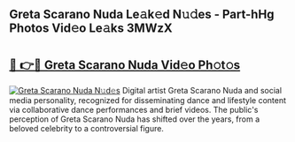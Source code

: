## Greta Scarano Nuda Le𝚊k𝚎d N𝚞𝚍es - Part-hHg Photos Vid𝚎o Le𝚊ks 3MWzX

# <h2><a href="http://fbfc0ey.evod.top/?m=Greta+Scarano+Nuda">🔗 👉🔴 Greta Scarano Nuda Vid𝚎o Ph𝚘t𝚘s</a></h2>

[![Greta Scarano Nuda N𝚞d𝚎s](https://i.imgur.com/8V9OHl7.gif)](http://fbfc0ey.evod.top/?m=Greta+Scarano+Nuda)
Digital artist Greta Scarano Nuda and social media personality, recognized for disseminating dance and lifestyle content via collaborative dance performances and brief videos. The public's perception of Greta Scarano Nuda has shifted over the years, from a beloved celebrity to a controversial figure. 

